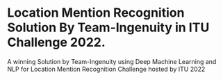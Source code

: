 # Location Mention Recognition Solution By Team-Ingenuity in ITU Challenge 2022.
A winning Solution by Team-Ingenuity using Deep Machine Learning and NLP for Location Mention Recognition Challenge hosted by ITU 2022
